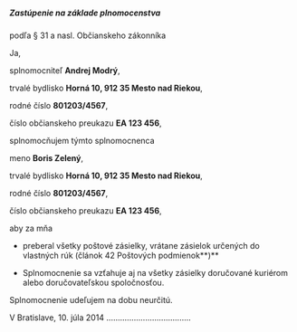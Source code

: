 ##### **Zastúpenie na základe plnomocenstva**

 podľa § 31 a nasl. Občianskeho zákonníka

Ja,

splnomocniteľ **Andrej Modrý**,

trvalé bydlisko **Horná  10, 912 35 Mesto nad Riekou**,

rodné číslo **801203/4567**,

číslo občianskeho preukazu **EA 123 456**,

splnomocňujem týmto splnomocnenca

meno **Boris Zelený**,

trvalé bydlisko **Horná  10, 912 35 Mesto nad Riekou**,

rodné číslo **801203/4567**,

číslo občianskeho preukazu **EA 123 456**,

aby za mňa

* preberal všetky poštové zásielky, vrátane zásielok určených do vlastných rúk (článok 42 Poštových podmienok**)**

* Splnomocnenie sa vzťahuje aj na všetky zásielky doručované kuriérom alebo doručovateľskou spoločnosťou.

Splnomocnenie udeľujem na dobu neurčitú.

V Bratislave, 10. júla 2014  .....................................